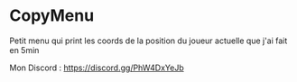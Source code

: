 # CopyMenu
 
Petit menu qui print les coords de la position du joueur actuelle que j'ai fait en 5min

Mon Discord : https://discord.gg/PhW4DxYeJb